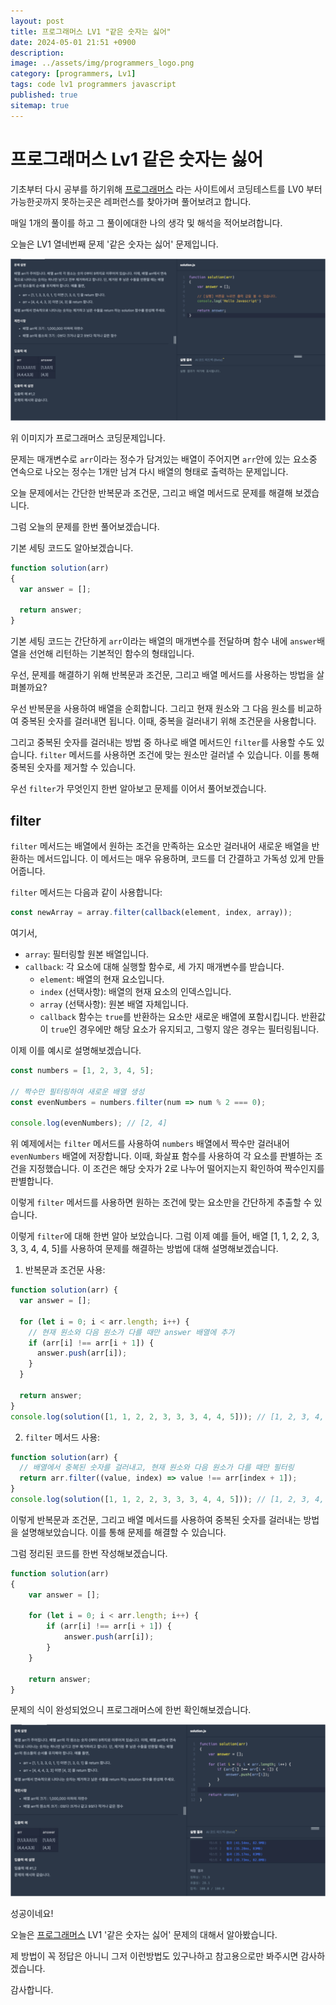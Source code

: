 ```yaml
---
layout: post
title: 프로그래머스 LV1 "같은 숫자는 싫어"
date: 2024-05-01 21:51 +0900
description: 
image: ../assets/img/programmers_logo.png
category: [programmers, Lv1]
tags: code lv1 programmers javascript
published: true
sitemap: true
---
```


# 프로그래머스 Lv1 같은 숫자는 싫어

  기초부터 다시 공부를 하기위해 [프로그래머스](https://programmers.co.kr/) 라는 사이트에서
  코딩테스트를 LV0 부터 가능한곳까지 못하는곳은 레퍼런스를 찾아가며 풀어보려고 합니다.
  
  매일 1개의 풀이를 하고 그 풀이에대한 나의 생각 및 해석을 적어보려합니다.

  오늘은 LV1 열네번째 문제 '같은 숫자는 싫어' 문제입니다.

  ![프로그래머스 이미지](/assets/img/post34_01.png)

  위 이미지가 프로그래머스 코딩문제입니다.
  
  문제는 매개변수로 `arr`이라는 정수가 담겨있는 배열이 주어지면 `arr`안에 있는 요소중 연속으로 나오는 정수는 1개만 남겨 다시 배열의 형태로 출력하는 문제입니다.

  오늘 문제에서는 간단한 반복문과 조건문, 그리고 배열 메서드로 문제를 해결해 보겠습니다.

  그럼 오늘의 문제를 한번 풀어보겠습니다.

  기본 세팅 코드도 알아보겠습니다.
  
```javascript
function solution(arr)
{
  var answer = [];
  
  return answer;
}
```

기본 세팅 코드는 간단하게 `arr`이라는 배열의 매개변수를 전달하며 함수 내에 `answer`배열을 선언해 리턴하는 기본적인 함수의 형태입니다.

우선, 문제를 해결하기 위해 반복문과 조건문, 그리고 배열 메서드를 사용하는 방법을 살펴볼까요?

우선 반복문을 사용하여 배열을 순회합니다. 그리고 현재 원소와 그 다음 원소를 비교하여 중복된 숫자를 걸러내면 됩니다. 이때, 중복을 걸러내기 위해 조건문을 사용합니다.

그리고 중복된 숫자를 걸러내는 방법 중 하나로 배열 메서드인 `filter`를 사용할 수도 있습니다. `filter` 메서드를 사용하면 조건에 맞는 원소만 걸러낼 수 있습니다. 이를 통해 중복된 숫자를 제거할 수 있습니다.

우선 `filter`가 무엇인지 한번 알아보고 문제를 이어서 풀어보겠습니다.

## filter

`filter` 메서드는 배열에서 원하는 조건을 만족하는 요소만 걸러내어 새로운 배열을 반환하는 메서드입니다. 이 메서드는 매우 유용하며, 코드를 더 간결하고 가독성 있게 만들어줍니다.

`filter` 메서드는 다음과 같이 사용합니다:

```javascript
const newArray = array.filter(callback(element, index, array));
```

여기서,

+ `array`: 필터링할 원본 배열입니다.
+ `callback`: 각 요소에 대해 실행할 함수로, 세 가지 매개변수를 받습니다.
  + `element`: 배열의 현재 요소입니다.
  + `index` (선택사항): 배열의 현재 요소의 인덱스입니다.
  + `array` (선택사항): 원본 배열 자체입니다.
  + `callback` 함수는 `true`를 반환하는 요소만 새로운 배열에 포함시킵니다. 반환값이 `true`인 경우에만 해당 요소가 유지되고, 그렇지 않은 경우는 필터링됩니다.

이제 이를 예시로 설명해보겠습니다.

```javascript
const numbers = [1, 2, 3, 4, 5];

// 짝수만 필터링하여 새로운 배열 생성
const evenNumbers = numbers.filter(num => num % 2 === 0);

console.log(evenNumbers); // [2, 4]
```

위 예제에서는 `filter` 메서드를 사용하여 `numbers` 배열에서 짝수만 걸러내어 `evenNumbers` 배열에 저장합니다. 이때, 화살표 함수를 사용하여 각 요소를 판별하는 조건을 지정했습니다. 이 조건은 해당 숫자가 2로 나누어 떨어지는지 확인하여 짝수인지를 판별합니다.

이렇게 `filter` 메서드를 사용하면 원하는 조건에 맞는 요소만을 간단하게 추출할 수 있습니다.

이렇게 `filter`에 대해 한번 알아 보았습니다. 그럼 이제 예를 들어, 배열 [1, 1, 2, 2, 3, 3, 3, 4, 4, 5]를 사용하여 문제를 해결하는 방법에 대해 설명해보겠습니다.

1. 반복문과 조건문 사용:

```javascript
function solution(arr) {
  var answer = [];

  for (let i = 0; i < arr.length; i++) {
    // 현재 원소와 다음 원소가 다를 때만 answer 배열에 추가
    if (arr[i] !== arr[i + 1]) {
      answer.push(arr[i]);
    }
  }
  
  return answer;
}
console.log(solution([1, 1, 2, 2, 3, 3, 3, 4, 4, 5])); // [1, 2, 3, 4, 5]
```

2. `filter` 메서드 사용:

```javascript
function solution(arr) {
  // 배열에서 중복된 숫자를 걸러내고, 현재 원소와 다음 원소가 다를 때만 필터링
  return arr.filter((value, index) => value !== arr[index + 1]);
}
console.log(solution([1, 1, 2, 2, 3, 3, 3, 4, 4, 5])); // [1, 2, 3, 4, 5]
```

이렇게 반복문과 조건문, 그리고 배열 메서드를 사용하여 중복된 숫자를 걸러내는 방법을 설명해보았습니다. 이를 통해 문제를 해결할 수 있습니다.

그럼 정리된 코드를 한번 작성해보겠습니다.

```javascript
function solution(arr)
{
    var answer = [];

    for (let i = 0; i < arr.length; i++) {
        if (arr[i] !== arr[i + 1]) {
            answer.push(arr[i]);
        }
    }
    
    return answer;
}
```

문제의 식이 완성되었으니 프로그래머스에 한번 확인해보겠습니다.

![프로그래머스 이미지](/assets/img/post34_02.png)

성공이네요!

오늘은 [프로그래머스](https://programmers.co.kr/) LV1 '같은 숫자는 싫어' 문제의 대해서 알아봤습니다.

제 방법이 꼭 정답은 아니니 그저 이런방법도 있구나하고 참고용으로만 봐주시면 감사하겠습니다.

감사합니다.